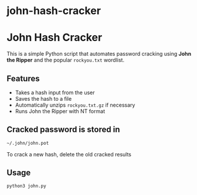 # john-hash-cracker
# John Hash Cracker

This is a simple Python script that automates password cracking using **John the Ripper** and the popular `rockyou.txt` wordlist.

## Features
- Takes a hash input from the user
- Saves the hash to a file
- Automatically unzips `rockyou.txt.gz` if necessary
- Runs John the Ripper with NT format
  
## Cracked password is stored in

```bash
~/.john/john.pot
```
To crack a new hash, delete the old cracked results
## Usage

```bash
python3 john.py

